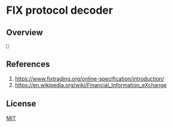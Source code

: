 # FIX protocol decoder


## Overview



```

```


## References

1. https://www.fixtrading.org/online-specification/introduction/
2. https://en.wikipedia.org/wiki/Financial_Information_eXchange

## License

[MIT](LICENSE)